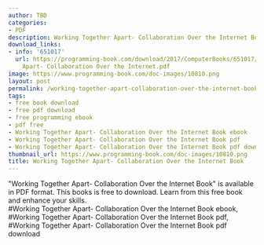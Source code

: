 ```yaml
---
author: TBD
categories:
- PDF
description: Working Together Apart- Collaboration Over the Internet Book
download_links:
- info: '651017'
  url: https://programming-book.com/download/2017/ComputerBooks/651017/Working Together
    Apart- Collaboration Over the Internet.pdf
image: https://www.programming-book.com/doc-images/10810.png
layout: post
permalink: /working-together-apart-collaboration-over-the-internet-book.html
tags:
- free book download
- free pdf download
- free programming ebook
- pdf free
- Working Together Apart- Collaboration Over the Internet Book ebook
- Working Together Apart- Collaboration Over the Internet Book pdf
- Working Together Apart- Collaboration Over the Internet Book pdf download
thumbnail_url: https://www.programming-book.com/doc-images/10810.png
title: Working Together Apart- Collaboration Over the Internet Book
---
```


 
<div class="item-desc text-justify">
  "Working Together Apart- Collaboration Over the Internet Book" is available in PDF format. This books is free to download. Learn from this free book and enhance your skills.
  <br>
  #Working Together Apart- Collaboration Over the Internet Book ebook, #Working Together Apart- Collaboration Over the Internet Book pdf, #Working Together Apart- Collaboration Over the Internet Book pdf download
</div>